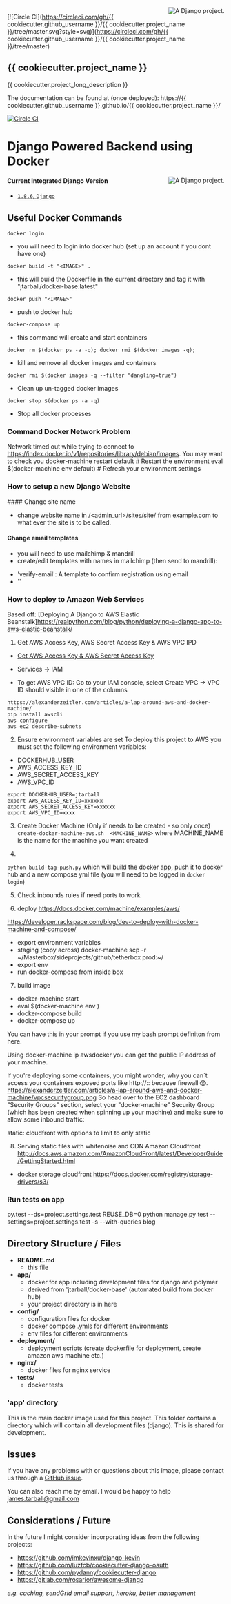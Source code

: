<a href="http://www.djangoproject.com/" >
	<img src="https://www.djangoproject.com/m/img/badges/djangoproject120x25.gif" border="0" alt="A Django project." title="A Django project." style="float: right;" />
</a>

[![Circle CI](https://circleci.com/gh/{{ cookiecutter.github_username }}/{{ cookiecutter.project_name }}/tree/master.svg?style=svg)](https://circleci.com/gh/{{ cookiecutter.github_username }}/{{ cookiecutter.project_name }}/tree/master)


## {{ cookiecutter.project_name }}
{{ cookiecutter.project_long_description }}


The documentation can be found at (once deployed): https://{{ cookiecutter.github_username }}.github.io/{{ cookiecutter.project_name }}/ 

[![Circle CI](https://circleci.com/gh/JTarball/codewheel-backend.svg?style=svg)](https://circleci.com/gh/JTarball/codewheel-backend)





# Django Powered Backend using Docker
<a href="http://www.djangoproject.com/" ><img src="https://www.djangoproject.com/m/img/badges/djangoproject120x25.gif" border="0" alt="A Django project." title="A Django project." style="float: right;" /></a>
#### Current Integrated Django Version

-	[`1.8.6`, `Django`](https://www.djangoproject.com/download/)

## Useful Docker Commands
`docker login`
  - you will need to login into docker hub (set up an account if you dont have one)

`docker build -t "<IMAGE>" .`
  - this will build the Dockerfile in the current directory and tag it with "jtarball/docker-base:latest"

`docker push "<IMAGE>"`
  - push to docker hub

`docker-compose up`
 - this command will create and start containers

`docker rm $(docker ps -a -q); docker rmi $(docker images -q);`
 - kill and remove all docker images and containers

`docker rmi $(docker images -q --filter "dangling=true")`
 - Clean up un-tagged docker images

`docker stop $(docker ps -a -q)`
 - Stop all docker processes


### Command Docker Network Problem 
Network timed out while trying to connect to https://index.docker.io/v1/repositories/library/debian/images. You may want to check you
docker-machine restart default      # Restart the environment
eval $(docker-machine env default)  # Refresh your environment settings


### How to setup a new Django Website

#### Change site name
- change website name in /<admin_url>/sites/site/ from example.com to what ever the site is to be called.

#### Change email templates
- you will need to use mailchimp & mandrill
- create/edit templates with names in mailchimp (then send to mandrill):
* 'verify-email': A template to confirm registration using email 
* ''


### How to deploy to Amazon Web Services
Based off: [Deploying A Django to AWS Elastic Beanstalk]https://realpython.com/blog/python/deploying-a-django-app-to-aws-elastic-beanstalk/

1. Get AWS Access Key, AWS Secret Access Key & AWS VPC IPD
* [Get AWS Access Key & AWS Secret Access Key](http://docs.aws.amazon.com/AWSSimpleQueueService/latest/SQSGettingStartedGuide/AWSCredentials.html)

* Services -> IAM 
* To get AWS VPC ID: Go to your IAM console, select Create VPC -> VPC ID should visible in one of the columns 
```
https://alexanderzeitler.com/articles/a-lap-around-aws-and-docker-machine/
pip install awscli
aws configure
aws ec2 describe-subnets

```
2. Ensure environment variables are set 
To deploy this project to AWS you must set the following environment variables:

* DOCKERHUB_USER
* AWS_ACCESS_KEY_ID
* AWS_SECRET_ACCESS_KEY
* AWS_VPC_ID

```
export DOCKERHUB_USER=jtarball
export AWS_ACCESS_KEY_ID=xxxxxx
export AWS_SECRET_ACCESS_KEY=xxxxxx
export AWS_VPC_ID=xxxx
```

3. Create Docker Machine  (Only if needs to be created - so only once)
`create-docker-machine-aws.sh  <MACHINE_NAME>` 
where MACHINE_NAME is the name for the machine you want created 
 
4.
`python build-tag-push.py` 
which will build the docker app, push it to docker hub and a new compose yml file (you will need to be logged in  `docker login`)

5. Check inbounds rules if need ports to work

6. deploy
https://docs.docker.com/machine/examples/aws/

https://developer.rackspace.com/blog/dev-to-deploy-with-docker-machine-and-compose/
- export environment variables
- staging (copy across)
docker-machine scp -r ~/Masterbox/sideprojects/github/tetherbox  prod:~/
- export env
- run docker-compose from inside box

7. build image
 - docker-machine start <production-machine>
 - eval $(docker-machine env <production-machine>)
 - docker-compose build
 - docker-compose up

You can have this in your prompt if you use my bash prompt definiton from here.

Using docker-machine ip awsdocker you can get the public IP address of your machine.

If you're deploying some containers, you might wonder, why you can`t access your containers exposed ports like http://<machine-ip>:<someport>: because firewall 😱.
https://alexanderzeitler.com/articles/a-lap-around-aws-and-docker-machine/vpcsecuritygroup.png
So head over to the EC2 dashboard "Security Groups" section, select your "docker-machine" Security Group (which has been created when spinning up your machine) and make sure to allow some inbound traffic:


static:
cloudfront with options to limit to only static 

8. Serving static files with whitenoise and CDN Amazon Cloudfront 
http://docs.aws.amazon.com/AmazonCloudFront/latest/DeveloperGuide/GettingStarted.html
- docker storage cloudfront
https://docs.docker.com/registry/storage-drivers/s3/





### Run tests on app
py.test --ds=project.settings.test  <app dir>
REUSE_DB=0 python manage.py test --settings=project.settings.test -s --with-queries blog

## Directory Structure / Files

* **README.md**
  - this file
* **app/**
  - docker for app including development files for django and polymer 
  - derived from 'jtarball/docker-base' (automated build from docker hub)
  - your project directory is in here
* **config/**
  - configuration files for docker
  - docker compose .ymls for different environments
  - env files for different environments
* **deployment/**
  - deployment scripts (create dockerfile for deployment, create amazon aws machine etc.)
* **nginx/**      
  - docker files for nginx service 
* **tests/**      
  - docker tests

### 'app' directory
This is the main docker image used for this project. This folder contains a directory 
which will contain all development files (django). This is shared for development.

## Issues

If you have any problems with or questions about this image, please contact us through a [GitHub issue](https://github.com/JTarball/codewheel-backend/issues).

You can also reach me by email. I would be happy to help  <james.tarball@gmail.com>

## Considerations / Future
In the future I might consider incorporating ideas from the following projects:

* https://github.com/imkevinxu/django-kevin
* https://github.com/luzfcb/cookiecutter-django-oauth
* https://github.com/pydanny/cookiecutter-django
* https://gitlab.com/rosarior/awesome-django

*e.g. caching, sendGrid email support, heroku, better management*
